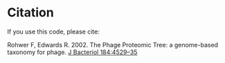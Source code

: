 # Citation

If you use this code, please cite:

Rohwer F, Edwards R. 2002. The Phage Proteomic Tree: a genome-based taxonomy for phage. [J Bacteriol 184:4529–35](http://jb.asm.org/cgi/pmidlookup?view=long&pmid=12142423)


